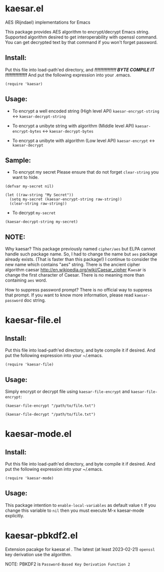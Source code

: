 kaesar.el
=========

AES (Rijndael) implementations for Emacs

This package provides AES algorithm to encrypt/decrypt Emacs
string.  Supported algorithm desired to get interoperability with
openssl command.  You can get decrypted text by that command if
you won't forget password.

## Install:

Put this file into load-path'ed directory, and
___!!!!!!!!!!!!!!! BYTE COMPILE IT !!!!!!!!!!!!!!!___
And put the following expression into your .emacs.

```
(require 'kaesar)
```

## Usage:

* To encrypt a well encoded string (High level API)
`kaesar-encrypt-string` <-> `kaesar-decrypt-string`

* To encrypt a unibyte string with algorithm (Middle level API)
`kaesar-encrypt-bytes` <-> `kaesar-decrypt-bytes`

* To encrypt a unibyte with algorithm (Low level API)
`kaesar-encrypt` <-> `kaesar-decrypt`

## Sample:

* To encrypt my secret
  Please ensure that do not forget `clear-string` you want to hide.

```
(defvar my-secret nil)
```

```
(let ((raw-string "My Secret"))
  (setq my-secret (kaesar-encrypt-string raw-string))
  (clear-string raw-string))
```

* To decrypt `my-secret`

```
(kaesar-decrypt-string my-secret)
```

## NOTE:

Why kaesar?
This package previously named `cipher/aes` but ELPA cannot handle
such package name.  So, I had to change the name but `aes` package
already exists.  (That is faster than this package!)  I continue to
consider the new name which contains "aes" string.  There is the
ancient cipher algorithm caesar
http://en.wikipedia.org/wiki/Caesar_cipher
 K`aes`ar is change the first character of Caesar.  There is no
meaning more than containing `aes` word.

How to suppress password prompt?
There is no official way to suppress that prompt.  If you want to
know more information, please read `kaesar-password` doc string.

kaesar-file.el
==============

## Install:

Put this file into load-path'ed directory, and byte compile it if
desired.  And put the following expression into your ~/.emacs.

```
(require 'kaesar-file)
```

## Usage:

Simply encrypt or decrypt file using `kaesar-file-encrypt` and `kaesar-file-encrypt`:

```
(kaesar-file-encrypt "/path/to/file.txt")
```

```
(kaesar-file-decrypt "/path/to/file.txt")
```

kaesar-mode.el
==============

## Install:

Put this file into load-path'ed directory, and byte compile it if
desired.  And put the following expression into your ~/.emacs.

```
(require 'kaesar-mode)
```

## Usage:

This package intention to `enable-local-variables` as default value `t`
If you change this variable to `nil` then you must execute M-x kaesar-mode
explicitly.

kaesar-pbkdf2.el
================

Extension pacakge for kaesar.el . The latest (at least 2023-02-21) `openssl`
key derivation use the algorithm.

NOTE: PBKDF2 is `Password-Based Key Derivation Function 2`

